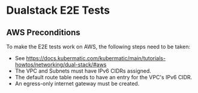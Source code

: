 # Dualstack E2E Tests

## AWS Preconditions

To make the E2E tests work on AWS, the following steps need to be taken:

* See https://docs.kubermatic.com/kubermatic/main/tutorials-howtos/networking/dual-stack/#aws
* The VPC and Subnets must have IPv6 CIDRs assigned.
* The default route table needs to have an entry for the VPC's IPv6 CIDR.
* An egress-only internet gateway must be created.
